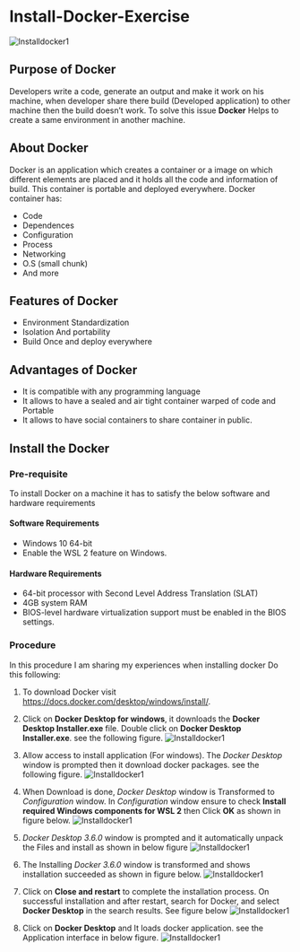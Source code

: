 # Install-Docker-Exercise
![Installdocker1](Images_DockerInstall/logo.png)
## Purpose of Docker
Developers write a code, generate an output and make it work on his machine, when developer share there build (Developed application) to other machine then the build doesn’t work. To solve this issue **Docker** Helps to create a same environment in another machine.

## About Docker
Docker is an application which creates a container or a image on which different elements are placed and it holds all the code and information of build. This container is portable and deployed everywhere. 
Docker container has:
* Code
* Dependences
*	Configuration
*	Process
*	Networking
*	O.S (small chunk)
*	And more

## Features of Docker
*	Environment Standardization 
*	Isolation And portability
*	Build Once and deploy everywhere

## Advantages of Docker
* It is compatible with any programming language
*	It allows to have a sealed and air tight container warped of code and Portable
*	It allows to have social containers to share container in public.

## Install the Docker

### Pre-requisite
To install Docker on a machine it has to satisfy the below software and hardware requirements

#### Software Requirements
* Windows 10 64-bit
* Enable the WSL 2 feature on Windows. 

#### Hardware Requirements
* 64-bit processor with Second Level Address Translation (SLAT)
* 4GB system RAM
* BIOS-level hardware virtualization support must be enabled in the BIOS settings. 

### Procedure
In this procedure I am sharing my experiences when installing docker
Do this following:
1. To download Docker visit https://docs.docker.com/desktop/windows/install/.

1. Click on **Docker Desktop for windows**, it downloads the **Docker Desktop Installer.exe** file. Double click on **Docker Desktop Installer.exe**. see the following figure.
![Installdocker1](Images_DockerInstall/Install%201.png)

1. Allow access to install application (For windows). The *Docker Desktop* window is prompted then it download docker packages. see the following figure.
![Installdocker1](Images_DockerInstall/Install%202.jpg)

1. When Download is done, *Docker Desktop* window is Transformed to *Configuration* window. In *Configuration* window ensure to check **Install required Windows components for WSL 2** then Click **OK** as shown in figure below.
![Installdocker1](Images_DockerInstall/Install%203.jpg)

1. *Docker Desktop 3.6.0* window is prompted and it automatically unpack the Files and install as shown in below figure
![Installdocker1](Images_DockerInstall/Install%204.png) 

1. The Installing *Docker 3.6.0* window is transformed and shows installation succeeded as shown in figure below. 
![Installdocker1](Images_DockerInstall/Install%205.png)

1. Click on **Close and restart** to complete the installation process. 
On successful installation and after restart, search for Docker, and select **Docker Desktop** in the search results. See figure below
![Installdocker1](Images_DockerInstall/Install%206.png) 

1. Click on **Docker Desktop** and It loads docker application. see the Application interface in below figure.
![Installdocker1](Images_DockerInstall/Install%20Docker-End.png) 

